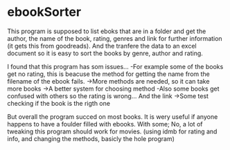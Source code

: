 # ebookSorter

This program is supposed to list eboks that are in a folder and get the author, the name of the book, rating, genres and link for further information (it gets this from goodreads). And the tranfere the data to an excel document so it is easy to sort the books by genre, author and rating. 

I found that this program has som issues...
 -For example some of the books get no rating, this is beacuse the method for getting the name from the filename of the ebook fails.
    ->More methods are needed, so it can take more books
    ->A better system for choosing method
 -Also some books get confused with others so the rating is wrong... And the link
    ->Some test checking if the book is the rigth one
  
But overall the program succed on most books. It is wery useful if anyone happens to have a foulder filled with  ebooks. With some; No, a lot of tweaking this program should work for movies. (using idmb for rating and info, and changing the methods, basicly the hole program)
